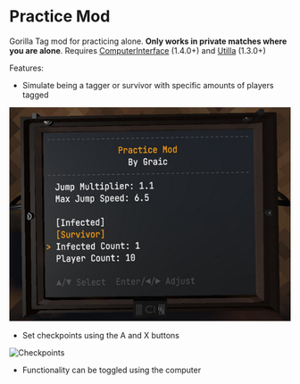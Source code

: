 # Practice Mod
Gorilla Tag mod for practicing alone. **Only works in private matches where you are alone**.
Requires [ComputerInterface](https://github.com/ToniMacaroni/ComputerInterface) (1.4.0+) and [Utilla](https://github.com/legoandmars/Utilla) (1.3.0+)

Features:
* Simulate being a tagger or survivor with specific amounts of players tagged

![The menu](Media/mainmenu.png)

* Set checkpoints using the A and X buttons

![Checkpoints](Media/checkpoint.gif)

* Functionality can be toggled using the computer